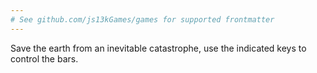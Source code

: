 ```yaml
---
# See github.com/js13kGames/games for supported frontmatter
---
```

Save the earth from an inevitable catastrophe, use the indicated keys to control the bars.